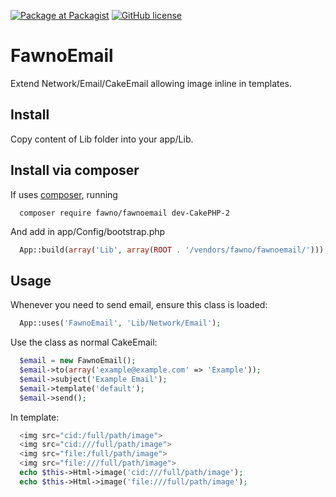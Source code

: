 [![Package at Packagist](https://img.shields.io/packagist/v/fawno/FawnoEmail.svg?style=plastic)](https://packagist.org/packages/fawno/fawnoemail)
[![GitHub license](https://img.shields.io/badge/license-MIT-blue.svg?style=plastic)](https://raw.githubusercontent.com/fawno/FawnoEmail/CakePHP-2/LICENSE)

# FawnoEmail

Extend Network/Email/CakeEmail allowing image inline in templates.


Install
-------

Copy content of Lib folder into your app/Lib.

Install via composer
--------------------

If uses [composer](http://getcomposer.org), running
```
  composer require fawno/fawnoemail dev-CakePHP-2
```
And add in app/Config/bootstrap.php
```php
  App::build(array('Lib', array(ROOT . '/vendors/fawno/fawnoemail/')));
```
Usage
-----
Whenever you need to send email, ensure this class is loaded:
```php
  App::uses('FawnoEmail', 'Lib/Network/Email');
```
Use the class as normal CakeEmail:
```php
  $email = new FawnoEmail();
  $email->to(array('example@example.com' => 'Example'));
  $email->subject('Example Email');
  $email->template('default');
  $email->send();
```

In template:
```php
  <img src="cid:/full/path/image">
  <img src="cid:///full/path/image">
  <img src="file:/full/path/image">
  <img src="file:///full/path/image">
  echo $this->Html->image('cid:///full/path/image');
  echo $this->Html->image('file:///full/path/image');
```
